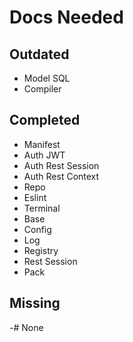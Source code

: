# Docs Needed 

## Outdated
- Model SQL
- Compiler

## Completed
- Manifest
- Auth JWT
- Auth Rest Session
- Auth Rest Context
- Repo
- Eslint
- Terminal
- Base
- Config
- Log
- Registry
- Rest Session
- Pack


## Missing
-# None